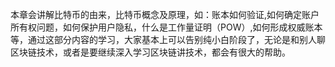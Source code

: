 本章会讲解比特币的由来，比特币概念及原理，如：账本如何验证,如何确定账户所有权问题，如何保护用户隐私，什么是工作量证明（POW）,如何形成权威账本等，通过这部分内容的学习，大家基本上可以告别纯小白阶段了，无论是和别人聊区块链技术，或者是要继续深入学习区块链讲技术，都会有很大的帮助。




